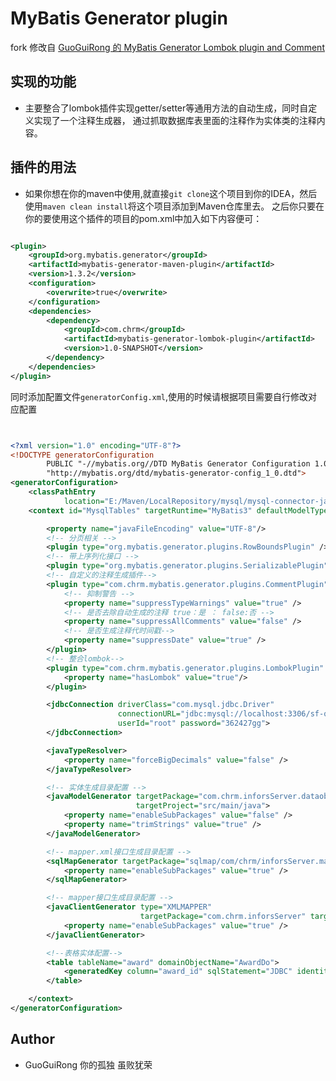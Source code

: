 # MyBatis Generator plugin

fork 修改自 [GuoGuiRong 的 MyBatis Generator Lombok plugin and Comment](https://github.com/GuoGuiRong/mybatis-generator-lombok-plugin)

## 实现的功能

- 主要整合了lombok插件实现getter/setter等通用方法的自动生成，同时自定义实现了一个注释生成器，
通过抓取数据库表里面的注释作为实体类的注释内容。

## 插件的用法

- 如果你想在你的maven中使用,就直接`git clone`这个项目到你的IDEA，然后使用`maven clean install`将这个项目添加到Maven仓库里去。
之后你只要在你的要使用这个插件的项目的pom.xml中加入如下内容便可：

```xml

<plugin>
    <groupId>org.mybatis.generator</groupId>
    <artifactId>mybatis-generator-maven-plugin</artifactId>
    <version>1.3.2</version>
    <configuration>
        <overwrite>true</overwrite>
    </configuration>
    <dependencies>
        <dependency>
            <groupId>com.chrm</groupId>
            <artifactId>mybatis-generator-lombok-plugin</artifactId>
            <version>1.0-SNAPSHOT</version>
        </dependency>
    </dependencies>
</plugin>

```

同时添加配置文件`generatorConfig.xml`,使用的时候请根据项目需要自行修改对应配置

```xml


<?xml version="1.0" encoding="UTF-8"?>
<!DOCTYPE generatorConfiguration
		PUBLIC "-//mybatis.org//DTD MyBatis Generator Configuration 1.0//EN"
		"http://mybatis.org/dtd/mybatis-generator-config_1_0.dtd">
<generatorConfiguration>
	<classPathEntry
			location="E:/Maven/LocalRepository/mysql/mysql-connector-java/5.1.34/mysql-connector-java-5.1.34.jar" />
	<context id="MysqlTables" targetRuntime="MyBatis3" defaultModelType="flat">

		<property name="javaFileEncoding" value="UTF-8"/>
		<!-- 分页相关 -->
		<plugin type="org.mybatis.generator.plugins.RowBoundsPlugin" />
		<!-- 带上序列化接口 -->
		<plugin type="org.mybatis.generator.plugins.SerializablePlugin" />
		<!-- 自定义的注释生成插件-->
		<plugin type="com.chrm.mybatis.generator.plugins.CommentPlugin">
			<!-- 抑制警告 -->
			<property name="suppressTypeWarnings" value="true" />
			<!-- 是否去除自动生成的注释 true：是 ： false:否 -->
			<property name="suppressAllComments" value="false" />
			<!-- 是否生成注释代时间戳-->
			<property name="suppressDate" value="true" />
		</plugin>
		<!-- 整合lombok-->
		<plugin type="com.chrm.mybatis.generator.plugins.LombokPlugin" >
			<property name="hasLombok" value="true"/>
		</plugin>

		<jdbcConnection driverClass="com.mysql.jdbc.Driver"
						connectionURL="jdbc:mysql://localhost:3306/sf-quiz?useUnicode=true&amp;characterEncoding=UTF-8"
						userId="root" password="362427gg">
		</jdbcConnection>

		<javaTypeResolver>
			<property name="forceBigDecimals" value="false" />
		</javaTypeResolver>

		<!-- 实体生成目录配置 -->
		<javaModelGenerator targetPackage="com.chrm.inforsServer.dataobject"
							targetProject="src/main/java">
			<property name="enableSubPackages" value="false" />
			<property name="trimStrings" value="true" />
		</javaModelGenerator>

		<!-- mapper.xml接口生成目录配置 -->
		<sqlMapGenerator targetPackage="sqlmap/com/chrm/inforsServer.mapper" targetProject="src/main/resources">
			<property name="enableSubPackages" value="true" />
		</sqlMapGenerator>

		<!-- mapper接口生成目录配置 -->
		<javaClientGenerator type="XMLMAPPER"
							 targetPackage="com.chrm.inforsServer" targetProject="src/main/java">
			<property name="enableSubPackages" value="true" />
		</javaClientGenerator>

		<!--表格实体配置-->
		<table tableName="award" domainObjectName="AwardDo">
			<generatedKey column="award_id" sqlStatement="JDBC" identity="true" />
		</table>

	</context>
</generatorConfiguration>


```

## Author
- GuoGuiRong 你的孤独 虽败犹荣


